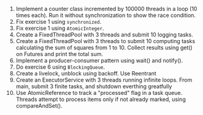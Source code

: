 1. Implement a counter class incremented by 100000 threads in a loop (10 times each). Run it without synchronization to show the race condition.
2. Fix exercise 1 using `synchronized`.
3. Fix exercise 1 using `AtomicInteger`.
4. Create a FixedThreadPool with 3 threads and submit 10 logging tasks.
5. Create a FixedThreadPool with 3 threads to submit 10 computing tasks calculating the sum of squares from 1 to 10. Collect results using get() on Futures and print the total sum.
6. Implement a producer-consumer pattern using wait() and notify().
7. Do exercise 6 using `BlockingQueue`.
8. Create a livelock, unblock using backoff. Use Reentrant
9. Create an ExecutorService with 3 threads running infinite loops. From main, submit 3 finite tasks, and shutdown everthing greatfully
10. Use AtomicReference to track a "processed" flag in a task queue. Threads attempt to process items only if not already marked, using compareAndSet().






